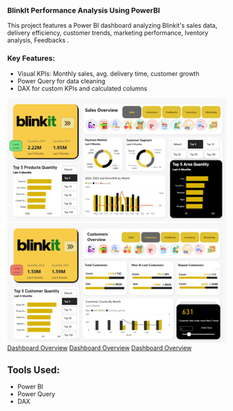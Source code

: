 ### BlinkIt Performance Analysis Using PowerBI

This project features a Power BI dashboard analyzing Blinkit's sales data, delivery efficiency, customer trends, marketing performance, Iventory analysis, Feedbacks .

### Key Features:
- Visual KPIs: Monthly sales, avg. delivery time, customer growth
- Power Query for data cleaning
- DAX for custom KPIs and calculated columns

![Dashboard Overview](Dashboard_Screenshots/Blinkit_Sales.png)
![Dashboard Overview](Dashboard_Screenshots/Blinkit_Customers.png)
[Dashboard Overview](Dashboard_Screenshots/Blinkit_Feedbacks.png)
[Dashboard Overview](Dashboard_Screenshots/Blinkit_Inventory.png)
[Dashboard Overview](Dashboard_Screenshots/Blinkit_Marketing.png)

## Tools Used:
- Power BI
- Power Query
- DAX

